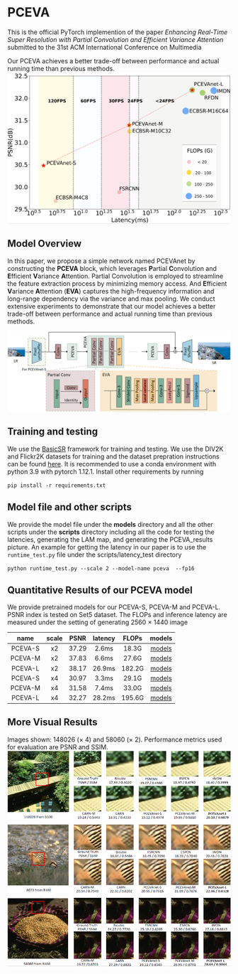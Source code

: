 # PCEVA
This is the official PyTorch implemention of the paper *Enhancing Real-Time Super Resolution with Partial Convolution and Efficient Variance Attention* submitted to the 31st ACM International Conference on Multimedia

Our PCEVA achieves a better trade-off between performance and actual running time than previous methods. 
![PCEVA achieves a better trade-off between performance and actual running time](figs/pceva_results.png)


## Model Overview
 In this paper, we propose a simple network named PCEVAnet by constructing the **PCEVA** block, which leverages **P**artial **C**onvolution and **E**fficient **V**ariance **A**ttention. Partial Convolution is employed to streamline the feature extraction process by minimizing memory access. And **E**fficient **V**ariance **A**ttention (**EVA**) captures the high-frequency information and long-range dependency via the variance and max pooling. We conduct extensive experiments to demonstrate that our model achieves a better trade-off between performance and actual running time than previous methods. 

 ![Our model architecture](figs/base_net.png)

## Training and testing
We use the [BasicSR](https://github.com/XPixelGroup/BasicSR) framework for training and testing. We use the DIV2K and Flickr2K datasets for training and the dataset prepration instructions can be found [here](https://github.com/XPixelGroup/BasicSR/blob/master/docs/DatasetPreparation.md). It is recommended to use a conda environment with python 3.9 with pytorch 1.12.1. Install other requirements by running
```
pip install -r requirements.txt
```


## Model file and other scripts
We provide the model file under the **models** directory and all the other scripts under the **scripts** directory including all the code for testing the latencies, generating the LAM map, and generating the PCEVA_results picture. An example for getting the latency in our paper is to use the ```runtime_test.py``` file under the scripts/latency_test directory
```
python runtime_test.py --scale 2 --model-name pceva  --fp16
```



## Quantitative Results of our PCEVA model
We provide pretrained models for our PCEVA-S, PCEVA-M and PCEVA-L. PSNR index is tested on Set5 dataset. The FLOPs and inference latency are measured under the setting of generating 2560 × 1440 image

| name | scale | PSNR | latency | FLOPs | models|
|:---:|:---:|:---:|:---:| :---:|:---:| 
| PCEVA-S | x2 | 37.29 | 2.6ms | 18.3G |[models](pretrained_models/pceva_s_x2.pth)|
| PCEVA-M | x2 | 37.83 | 6.6ms | 27.6G |[models](pretrained_models/pceva_m_x2.pth)|
| PCEVA-L | x2 | 38.17 | 26.9ms | 182.2G |[models](pretrained_models/pceva_l_x2.pth)|
| PCEVA-S | x4 | 30.97 | 3.3ms | 29.1G |[models](pretrained_models/pceva_s_x4.pth)|
| PCEVA-M | x4 | 31.58 | 7.4ms | 33.0G |[models](pretrained_models/pceva_m_x4.pth)|
| PCEVA-L | x4 | 32.27 | 28.2ms | 195.6G |[models](pretrained_models/pceva_l_x4.pth)|




## More Visual Results
Images shown: 148026 ($\times$ 4) and 58060 ($\times$ 2). Performance metrics used for evaluation are PSNR and SSIM.
![Visual comparision](figs/visual_cmp.png)